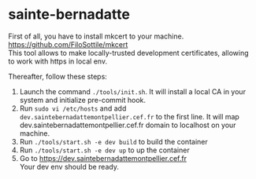 # sainte-bernadatte

First of all, you have to install mkcert to your machine. https://github.com/FiloSottile/mkcert  
This tool allows to make locally-trusted development certificates, allowing to work with https in local env.

Thereafter, follow these steps:

1. Launch the command `./tools/init.sh`. It will install a local CA in your system and initialize pre-commit hook.
2. Run `sudo vi /etc/hosts` and add `dev.saintebernadattemontpellier.cef.fr` to the first line. It will map dev.saintebernadattemontpellier.cef.fr domain to localhost on your machine.
3. Run `./tools/start.sh -e dev build` to build the container
4. Run `./tools/start.sh -e dev up` to up the container
5. Go to https://dev.saintebernadattemontpellier.cef.fr  
   Your dev env should be ready.
